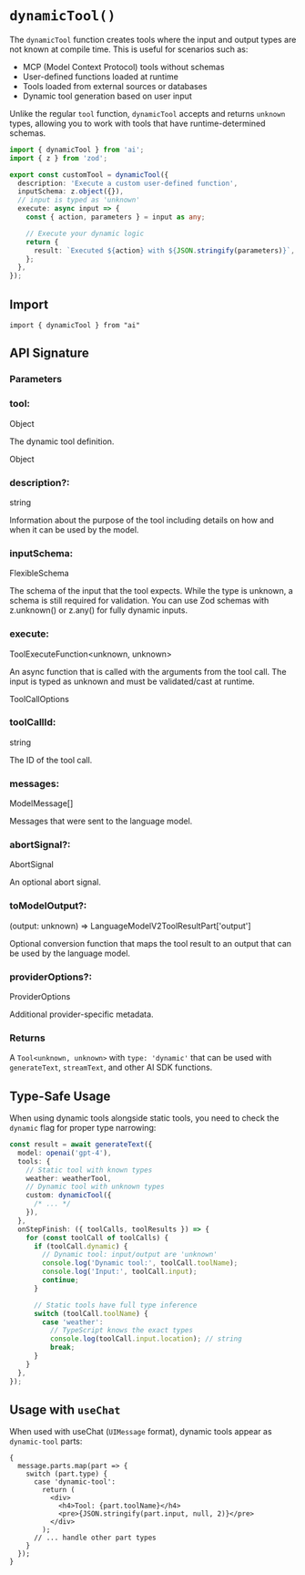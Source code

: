 # `dynamicTool()`

The `dynamicTool` function creates tools where the input and output types are not known at compile time. This is useful for scenarios such as:

- MCP (Model Context Protocol) tools without schemas
- User-defined functions loaded at runtime
- Tools loaded from external sources or databases
- Dynamic tool generation based on user input

Unlike the regular `tool` function, `dynamicTool` accepts and returns `unknown` types, allowing you to work with tools that have runtime-determined schemas.

```ts
import { dynamicTool } from 'ai';
import { z } from 'zod';

export const customTool = dynamicTool({
  description: 'Execute a custom user-defined function',
  inputSchema: z.object({}),
  // input is typed as 'unknown'
  execute: async input => {
    const { action, parameters } = input as any;

    // Execute your dynamic logic
    return {
      result: `Executed ${action} with ${JSON.stringify(parameters)}`,
    };
  },
});
```

## Import

```
import { dynamicTool } from "ai"
```

## API Signature

### Parameters

### tool:

Object

The dynamic tool definition.

Object

### description?:

string

Information about the purpose of the tool including details on how and when it can be used by the model.

### inputSchema:

FlexibleSchema<unknown>

The schema of the input that the tool expects. While the type is unknown, a schema is still required for validation. You can use Zod schemas with z.unknown() or z.any() for fully dynamic inputs.

### execute:

ToolExecuteFunction<unknown, unknown>

An async function that is called with the arguments from the tool call. The input is typed as unknown and must be validated/cast at runtime.

ToolCallOptions

### toolCallId:

string

The ID of the tool call.

### messages:

ModelMessage[]

Messages that were sent to the language model.

### abortSignal?:

AbortSignal

An optional abort signal.

### toModelOutput?:

(output: unknown) => LanguageModelV2ToolResultPart['output']

Optional conversion function that maps the tool result to an output that can be used by the language model.

### providerOptions?:

ProviderOptions

Additional provider-specific metadata.

### Returns

A `Tool<unknown, unknown>` with `type: 'dynamic'` that can be used with `generateText`, `streamText`, and other AI SDK functions.

## Type-Safe Usage

When using dynamic tools alongside static tools, you need to check the `dynamic` flag for proper type narrowing:

```ts
const result = await generateText({
  model: openai('gpt-4'),
  tools: {
    // Static tool with known types
    weather: weatherTool,
    // Dynamic tool with unknown types
    custom: dynamicTool({
      /* ... */
    }),
  },
  onStepFinish: ({ toolCalls, toolResults }) => {
    for (const toolCall of toolCalls) {
      if (toolCall.dynamic) {
        // Dynamic tool: input/output are 'unknown'
        console.log('Dynamic tool:', toolCall.toolName);
        console.log('Input:', toolCall.input);
        continue;
      }

      // Static tools have full type inference
      switch (toolCall.toolName) {
        case 'weather':
          // TypeScript knows the exact types
          console.log(toolCall.input.location); // string
          break;
      }
    }
  },
});
```

## Usage with `useChat`

When used with useChat (`UIMessage` format), dynamic tools appear as `dynamic-tool` parts:

```tsx
{
  message.parts.map(part => {
    switch (part.type) {
      case 'dynamic-tool':
        return (
          <div>
            <h4>Tool: {part.toolName}</h4>
            <pre>{JSON.stringify(part.input, null, 2)}</pre>
          </div>
        );
      // ... handle other part types
    }
  });
}
```
